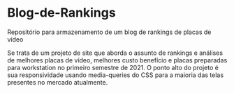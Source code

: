 # Blog-de-Rankings

Repositório para armazenamento de um blog de rankings de placas de vídeo

Se trata de um projeto de site que aborda o assunto de rankings e análises de melhores placas de vídeo, melhores custo benefício e placas preparadas para workstation no primeiro semestre de 2021.
O ponto alto do projeto é sua responsividade usando media-queries do CSS para a maioria das telas presentes no mercado atualmente.
